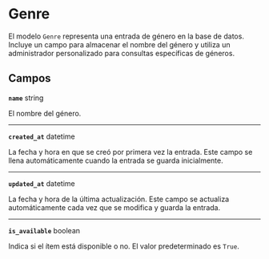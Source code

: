 # Genre <Badge type="danger" text="model" />

El modelo `Genre` representa una entrada de género en la base de datos. Incluye un campo para almacenar el nombre del género y utiliza un administrador personalizado para consultas específicas de géneros.

## Campos

**`name`** string

El nombre del género.

---

**`created_at`** datetime

La fecha y hora en que se creó por primera vez la entrada. Este campo se llena automáticamente cuando la entrada se guarda inicialmente.

---

**`updated_at`** datetime

La fecha y hora de la última actualización. Este campo se actualiza automáticamente cada vez que se modifica y guarda la entrada.

---

**`is_available`** boolean

Indica si el ítem está disponible o no. El valor predeterminado es `True`.

